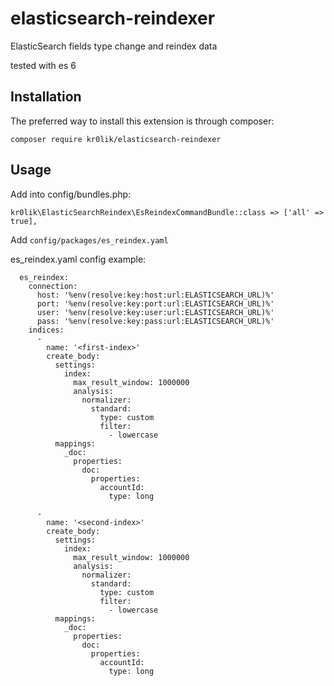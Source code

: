 # elasticsearch-reindexer
ElasticSearch fields type change and reindex data

tested with es 6

## Installation

The preferred way to install this extension is through composer:
```
composer require kr0lik/elasticsearch-reindexer
```

## Usage
Add into config/bundles.php:
```
kr0lik\ElasticSearchReindex\EsReindexCommandBundle::class => ['all' => true],
```

Add `config/packages/es_reindex.yaml`

es_reindex.yaml config example:
```
  es_reindex:
    connection:
      host: '%env(resolve:key:host:url:ELASTICSEARCH_URL)%'
      port: '%env(resolve:key:port:url:ELASTICSEARCH_URL)%' 
      user: '%env(resolve:key:user:url:ELASTICSEARCH_URL)%'
      pass: '%env(resolve:key:pass:url:ELASTICSEARCH_URL)%'
    indices:
      -
        name: '<first-index>'
        create_body:
          settings:
            index:
              max_result_window: 1000000
              analysis:
                normalizer:
                  standard:
                    type: custom
                    filter:
                      - lowercase
          mappings:
            _doc:
              properties:
                doc:
                  properties:
                    accountId:
                      type: long

      -
        name: '<second-index>'
        create_body:
          settings:
            index:
              max_result_window: 1000000
              analysis:
                normalizer:
                  standard:
                    type: custom
                    filter:
                      - lowercase
          mappings:
            _doc:
              properties:
                doc:
                  properties:
                    accountId:
                      type: long
```
